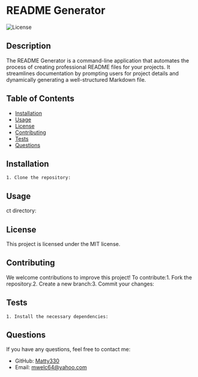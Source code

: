 
# README Generator

![License](https://img.shields.io/badge/license-MIT-blue)

## Description
The README Generator is a command-line application that automates the process of creating professional README files for your projects. It streamlines documentation by prompting users for project details and dynamically generating a well-structured Markdown file.

## Table of Contents
- [Installation](#installation)
- [Usage](#usage)
- [License](#license)
- [Contributing](#contributing)
- [Tests](#tests)
- [Questions](#questions)

## Installation
```
1. Clone the repository:
```

## Usage
ct directory:

## License
This project is licensed under the MIT license.

## Contributing
We welcome contributions to improve this project! To contribute:1. Fork the repository.2. Create a new branch:3. Commit your changes:

## Tests
```
1. Install the necessary dependencies:
```

## Questions
If you have any questions, feel free to contact me:
- GitHub: [Matty330](https://github.com/Matty330)
- Email: mwelc64@yahoo.com
